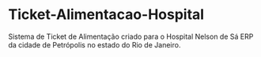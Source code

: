 # Ticket-Alimentacao-Hospital
Sistema de Ticket de Alimentação criado para o Hospital Nelson de Sá ERP da cidade de Petrópolis no estado do Rio de Janeiro.
